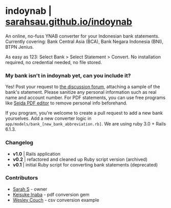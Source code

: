# indoynab |  [sarahsau.github.io/indoynab](https://indoynab.herokuapp.com/)

An online, no-fuss YNAB converter for your Indonesian bank statements.
Currently covering: Bank Central Asia (BCA), Bank Negara Indonesia (BNI), BTPN Jenius.

As easy as 123: Select Bank > Select Statement > Convert.
No installation required, no credential needed, no file stored.


### My bank isn't in **indoynab** yet, can you include it?
Yes! Post your request to [the discussion forum](https://github.com/sarahsau/indoynab/discussions/categories/adding-a-bank-request), attaching a sample of the bank's statement. Please sanitize any personal information such as real name and account number. For PDF statements, you can use free programs like [Sejda PDF editor](https://www.sejda.com/pdf-editor) to remove personal info beforehand.

If you program, you're welcome to create a pull request to add a new bank yourselves. Add a new converter logic in `app/models/bank_[new_bank_abbreviation.rb]`. We are using ruby 3.0 + Rails 6.1.3.


### Changelog
- **v1.0** | Rails application
- **v0.2** | refactored and cleaned up Ruby script version (archived)
- **v0.1** | initial Ruby script for converting bank statements (deprecated)

### Contributors
- [Sarah S](https://github.com/sarahsau) - owner
- [Keisuke Inaba](https://github.com/kei178) - pdf conversion gem
- [Wesley Couch](https://github.com/wesmcouch) - csv conversion example

